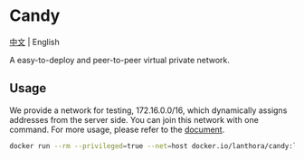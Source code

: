 # Candy

[中文](README.md) | English

A easy-to-deploy and peer-to-peer virtual private network.

## Usage

We provide a network for testing, 172.16.0.0/16, which dynamically assigns addresses from the server side. You can join this network with one command. For more usage, please refer to the [document](https://icandy.one).

```bash
docker run --rm --privileged=true --net=host docker.io/lanthora/candy:latest
```
